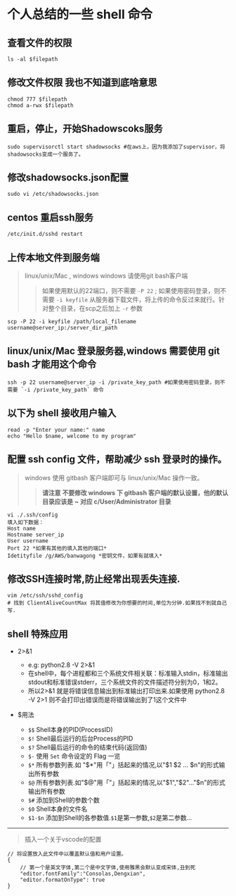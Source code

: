 # 个人总结的一些 shell 命令

## 查看文件的权限

    ls -al $filepath

## 修改文件权限 我也不知道到底啥意思

    chmod 777 $filepath
    chmod a-rwx $filepath

## 重启，停止，开始Shadowscoks服务

    sudo supervisorctl start shadowsocks #在aws上，因为我添加了supervisor，将shadowsocks变成一个服务了。

## 修改shadowsocks.json配置

    sudo vi /etc/shadowsocks.json

## centos 重启ssh服务

    /etc/init.d/sshd restart

## 上传本地文件到服务端

> linux/unix/Mac , windows windows 请使用git bash客户端
>> 如果使用默认的22端口，则不需要 `-P 22` ; 如果使用密码登录，则不需要 `-i keyfile`
从服务器下载文件，将上传的命令反过来就行。针对整个目录，在scp之后加上 `-r` 参数

    scp -P 22 -i keyfile /path/local_filename username@server_ip:/server_dir_path

## linux/unix/Mac 登录服务器,windows 需要使用 git bash 才能用这个命令

    ssh -p 22 username@server_ip -i /private_key_path #如果使用密码登录，则不需要 `-i /private_key_path` 命令

## 以下为 shell 接收用户输入

    read -p "Enter your name:" name
    echo "Hello $name, welcome to my program"

## 配置 ssh config 文件，帮助减少 ssh 登录时的操作。

>windows 使用 gitbash 客户端即可与 linux/unix/Mac 操作一致。
>>**请注意 不要修改 windows 下 gitbash 客户端的默认设置，他的默认目录应该是 ~ 对应 c/User/Administrator 目录**

    vi ./.ssh/config
    填入如下数据：
    Host name
    Hostname server_ip
    User username
    Port 22 *如果有其他的填入其他的端口*
    Idetityfile /g/AWS/banwagong *密钥文件，如果有就填入*

## 修改SSH连接时常,防止经常出现丢失连接.

    vim /etc/ssh/sshd_config
    # 找到 ClientAliveCountMax 将其值修改为你想要的时间,单位为分钟.如果找不到就自己写. 

## shell 特殊应用

* 2>&1
    - e.g: python2.8 \-V 2>&1
    - 在shell中，每个进程都和三个系统文件相关联：标准输入stdin，标准输出stdout和标准错误stderr，三个系统文件的文件描述符分别为0，1和2。
    - 所以2>&1 就是将错误信息输出到标准输出打印出来.如果使用 python2.8 \-V 2>1 则不会打印出错误而是将错误输出到了1这个文件中

* $用法
    - `$$` Shell本身的PID(ProcessID)
    - `$!` Shell最后运行的后台Process的PID
    - `$?` Shell最后运行的命令的结束代码(返回值)
    - `$-` 使用 `Set` 命令设定的 Flag 一览
    - `$*` 所有参数列表.如 "$*"用「"」括起来的情况,以"$1 $2 ... $n"的形式输出所有参数
    - `$@` 所有参数列表.如"$@"用「"」括起来的情况,以"$1","$2"..."$n"的形式输出所有参数
    - `$#` 添加到Shell的参数个数
    - `$0` Shell本身的文件名
    - `$1-$n` 添加到Shell的各参数值.`$1`是第一参数,`$2`是第二参数...


---
>插入一个关于vscode的配置

    // 将设置放入此文件中以覆盖默认值和用户设置。
    {
        // 第一个是英文字体,第二个是中文字体,使用雅黑会默认变成宋体,丑到死
        "editor.fontFamily":"Consolas,Dengxian",
        "editor.formatOnType": true
    }
